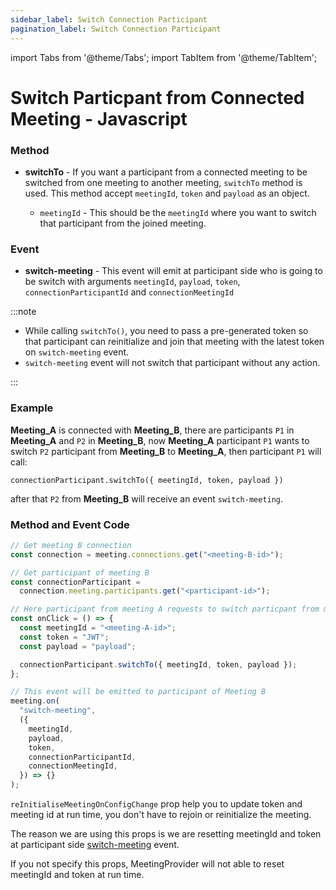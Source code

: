 ```yaml
---
sidebar_label: Switch Connection Participant
pagination_label: Switch Connection Participant
---
```


import Tabs from '@theme/Tabs';
import TabItem from '@theme/TabItem';

# Switch Particpant from Connected Meeting - Javascript

### Method

- **switchTo** - If you want a participant from a connected meeting to be switched from one meeting to another meeting, `switchTo` method is used.
  This method accept `meetingId`, `token` and `payload` as an object.

  - `meetingId` - This should be the `meetingId` where you want to switch that participant from the joined meeting.

### Event

- **switch-meeting** - This event will emit at participant side who is going to be switch with arguments `meetingId`, `payload`, `token`, `connectionParticipantId` and `connectionMeetingId`

:::note

- While calling `switchTo()`, you need to pass a pre-generated token so that participant can reinitialize and join that meeting with the latest token on `switch-meeting` event.
- `switch-meeting` event will not switch that participant without any action.

:::

### Example

**Meeting_A** is connected with **Meeting_B**, there are participants `P1` in **Meeting_A** and `P2` in **Meeting_B**, now **Meeting_A** participant `P1` wants to switch `P2` participant from **Meeting_B** to **Meeting_A**, then participant `P1` will call:

`connectionParticipant.switchTo({ meetingId, token, payload })`

after that `P2` from **Meeting_B** will receive an event `switch-meeting`.

### **Method and Event Code**

```js
// Get meeting B connection
const connection = meeting.connections.get("<meeting-B-id>");

// Get participant of meeting B
const connectionParticipant =
  connection.meeting.participants.get("<participant-id>");

// Here participant from meeting A requests to switch particpant from meeting B to A
const onClick = () => {
  const meetingId = "<meeting-A-id>";
  const token = "JWT";
  const payload = "payload";

  connectionParticipant.switchTo({ meetingId, token, payload });
};

// This event will be emitted to participant of Meeting B
meeting.on(
  "switch-meeting",
  ({
    meetingId,
    payload,
    token,
    connectionParticipantId,
    connectionMeetingId,
  }) => {}
);
```

`reInitialiseMeetingOnConfigChange` prop help you to update token and meeting id at run time, you don't have to rejoin or reinitialize the meeting.

The reason we are using this props is we are resetting meetingId and token at participant side [switch-meeting](/javascript/guide/video-and-audio-calling-api-sdk/features/connection/switch-connection-participant#event) event.

If you not specify this props, MeetingProvider will not able to reset meetingId and token at run time.

